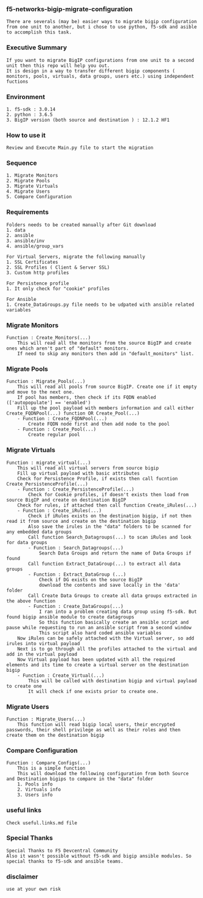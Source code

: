 ### f5-networks-bigip-migrate-configuration

	There are severals (may be) easier ways to migrate bigip configuration from one unit to another, but i chose to use python, f5-sdk and asible to accomplish this task.

### Executive Summary 
	If you want to migrate BigIP configurations from one unit to a second unit then this repo will help you out.
	It is design in a way to transfer different bigip components ( monitors, pools, virtuals, data groups, users etc.) using independent fuctions

### Environment
	1. f5-sdk : 3.0.14
	2. python : 3.6.5
	3. BigIP version (both source and destination ) : 12.1.2 HF1

### How to use it 
	Review and Execute Main.py file to start the migration

### Sequence 
	1. Migrate Monitors
	2. Migrate Pools
	3. Migrate Virtuals
	4. Migrate Users
	5. Compare Configuration 

### Requirements

	Folders needs to be created manually after Git download
	1. data
	2. ansible
	3. ansible/inv
	4. ansible/group_vars

	For Virtual Servers, migrate the following manually
	1. SSL Certificates
	2. SSL Profiles ( Client & Server SSL)
	3. Custom http profiles

	For Persistence profile
	1. It only check for "cookie" profiles

	For Ansible
	1. Create_DataGroups.py file needs to be udpated with ansible related variables

### Migrate Monitors

	Function : Create_Monitors(...)
		This will read all the monitors from the source BigIP and create ones which aren't part of "default" monitors.
		If need to skip any monitors then add in "default_monitors" list.

### Migrate Pools

	Function : Migrate_Pools(...)
		This will read all pools from source BigIP. Create one if it empty and move to the next one.
		If pool has members, then check if its FQDN enabled (['autopopulate'] == 'enabled')
		Fill up the pool payload with members information and call either Create_FQDNPool(...) function OR Create_Pool(...)
		- Function : Create_FQDNPool(...)
			Create FQDN node first and then add node to the pool
		- Function : Create_Pool(...)
			Create regular pool

### Migrate Virtuals

	Function : migrate_virtual(...)
		This will read all virtual servers from source bigip
		Fill up virtual payload with basic attributes
		Check for Persistence Profile, if exists then call fucntion Create_PersistenceProfile(...)
		- Function : Create_PersistenceProfile(...)
			Check for Cookie profiles, if doesn't exists then load from source BigIP and create on destination BigIP
		Check for rules, if attached then call function Create_iRules(...)
		- Function : Create_iRules(...)
			Check if iRules exists on the destination bigip, if not then read it from source and create on the destination bigip
			Also save the irules in the "data" folders to be scanned for any embedded data groups
			Call function Search_Datagroups(...) to scan iRules and look for data groups
			- Function : Search_Datagroups(...)
				Search Data Groups and return the name of Data Groups if found
			Call function Extract_DataGroup(...) to extract all data groups
			- Function : Extract_DataGroup (...)
				Check if DG exists on the source BigIP
				download the contents and save locally in the 'data' folder
			Call Create Data Groups to create all data groups extracted in the above function
			- Function : Create_DataGroups(...)
				I ran into a problem creating data group using f5-sdk. But found bigip ansible module to create datagroups
				So this function basically create an ansible script and pause while requesting to run an ansible script from a second window
				This script also hard coded ansible variables
		Now iRules can be safely attached with the Virtual server, so add irules into virtual payload
		Next is to go through all the profiles attached to the virtual and add in the virtual payload
		Now Virtual payload has been updated with all the required elements and its time to create a virtual server on the destination bigip
		- Function : Create_Virtual(...)
			This will be called with destination bigip and virtual payload to create one 
			It will check if one exists prior to create one.

### Migrate Users

	Function : Migrate_Users(...)
		This function will read bigip local users, their encrypted passwords, their shell privilege as well as their roles and then create them on the destination bigip

### Compare Configuration 

	Function : Compare_Configs(...)
		This is a simple function
		This will download the following configuration from both Source and Destination bigips to compare in the "data" folder
		1. Pools info
		2. Virtuals info
		3. Users info


### useful links

	Check useful.links.md file

### Special Thanks
	Special Thanks to F5 Devcentral Community 
	Also it wasn't possible without f5-sdk and bigip ansible modules. So special thanks to f5-sdk and ansible teams.

### disclaimer 

	use at your own risk